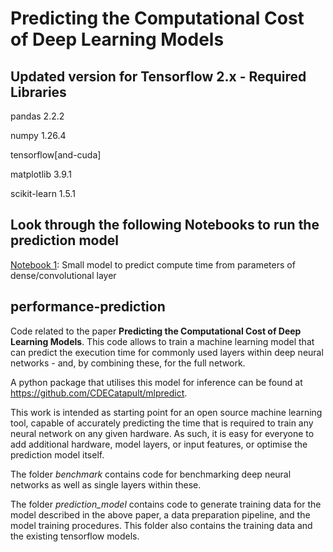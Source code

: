 # Predicting the Computational Cost of Deep Learning Models
## Updated version for Tensorflow 2.x - Required Libraries 
pandas                   2.2.2

numpy                    1.26.4

tensorflow[and-cuda]

matplotlib               3.9.1

scikit-learn             1.5.1


## Look through the following Notebooks to run the prediction model
[Notebook 1](https://github.com/alirezaprl11/ml-performance-prediction/blob/master/prediction_model/notebooks/model_compTime_V2.ipynb): Small model to predict compute time from parameters of dense/convolutional layer 
## performance-prediction
Code related to the paper **Predicting the Computational Cost of Deep Learning Models**. This code allows to train a machine learning model that can predict the execution time for commonly used layers within deep neural networks - and, by combining these, for the full network.

A python package that utilises this model for inference can be found at https://github.com/CDECatapult/mlpredict.

This work is intended as starting point for an open source machine learning tool, capable of accurately predicting the time that is required to train any neural network on any given hardware. As such, it is easy for everyone to add additional hardware, model layers, or input features, or optimise the prediction model itself.

The folder *benchmark* contains code for benchmarking deep neural networks as well as single layers within these.

The folder *prediction_model* contains code to generate training data for the model described in the above paper, a data preparation pipeline, and the model training procedures. This folder also contains the training data and the existing tensorflow models.



